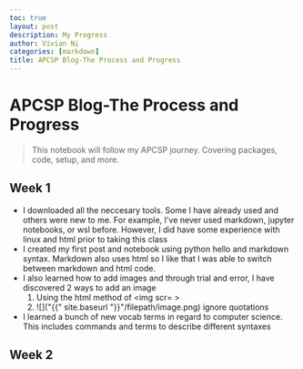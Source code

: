 ```yaml
---
toc: true
layout: post
description: My Progress
author: Vivian Ni
categories: [markdown]
title: APCSP Blog-The Process and Progress
---
```


# APCSP Blog-The Process and Progress
>This notebook will follow my APCSP journey. Covering packages, code, setup, and more.

## Week 1
- I downloaded all the neccesary tools. Some I have already used and others were new to me. For example, I've never used markdown, jupyter notebooks, or wsl before. However, I did have some experience with linux and html prior to taking this class
- I created my first post and notebook using python hello and markdown syntax. Markdown also uses html so I like that I was able to switch between markdown and html code.
- I also learned how to add images and through trial and error, I have discovered 2 ways to add an image
    1. Using the html method of <img scr= > 
    2. ![]("{{" site.baseurl "}}"/filepath/image.png) ignore quotations
- I learned a bunch of new vocab terms in regard to computer science. This includes commands and terms to describe different syntaxes

## Week 2